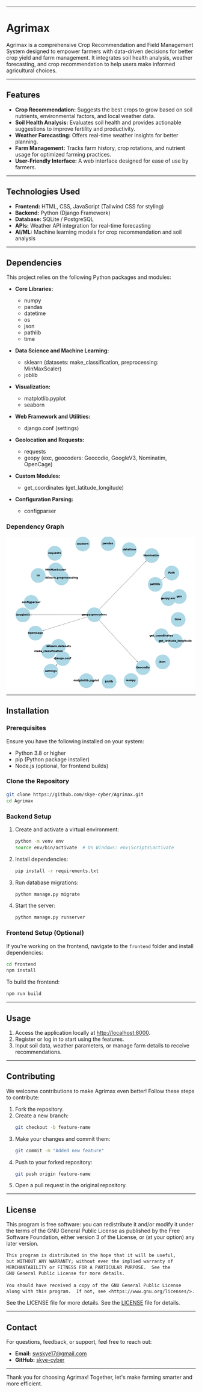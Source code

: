 
---

# Agrimax

Agrimax is a comprehensive Crop Recommendation and Field Management System designed to empower farmers with data-driven decisions for better crop yield and farm management. It integrates soil health analysis, weather forecasting, and crop recommendation to help users make informed agricultural choices.

---
## Features

- **Crop Recommendation:** Suggests the best crops to grow based on soil nutrients, environmental factors, and local weather data.
- **Soil Health Analysis:** Evaluates soil health and provides actionable suggestions to improve fertility and productivity.
- **Weather Forecasting:** Offers real-time weather insights for better planning.
- **Farm Management:** Tracks farm history, crop rotations, and nutrient usage for optimized farming practices.
- **User-Friendly Interface:** A web interface designed for ease of use by farmers.

---
## Technologies Used

- **Frontend:** HTML, CSS, JavaScript (Tailwind CSS for styling)
- **Backend:** Python (Django Framework)
- **Database:** SQLite / PostgreSQL
- **APIs:** Weather API integration for real-time forecasting
- **AI/ML:** Machine learning models for crop recommendation and soil analysis

---
## Dependencies

This project relies on the following Python packages and modules:

- **Core Libraries:**
  - numpy
  - pandas
  - datetime
  - os
  - json
  - pathlib
  - time

- **Data Science and Machine Learning:**
  - sklearn (datasets: make_classification, preprocessing: MinMaxScaler)
  - joblib

- **Visualization:**
  - matplotlib.pyplot
  - seaborn

- **Web Framework and Utilities:**
  - django.conf (settings)

- **Geolocation and Requests:**
  - requests
  - geopy (exc, geocoders: Geocodio, GoogleV3, Nominatim, OpenCage)

- **Custom Modules:**
  - get_coordinates (get_latitude_longitude)

- **Configuration Parsing:**
  - configparser

### Dependency Graph
![dependency-graph](dep_graph.png)

---
## Installation

### Prerequisites
Ensure you have the following installed on your system:
- Python 3.8 or higher
- pip (Python package installer)
- Node.js (optional, for frontend builds)

### Clone the Repository
```bash
git clone https://github.com/skye-cyber/Agrimax.git
cd Agrimax
```

### Backend Setup
1. Create and activate a virtual environment:
   ```bash
   python -m venv env
   source env/bin/activate  # On Windows: env\Scripts\activate
   ```

2. Install dependencies:
   ```bash
   pip install -r requirements.txt
   ```

3. Run database migrations:
   ```bash
   python manage.py migrate
   ```

4. Start the server:
   ```bash
   python manage.py runserver
   ```

### Frontend Setup (Optional)
If you're working on the frontend, navigate to the `frontend` folder and install dependencies:
```bash
cd frontend
npm install
```

To build the frontend:
```bash
npm run build
```

---
## Usage
1. Access the application locally at [http://localhost:8000](http://localhost:8000).
2. Register or log in to start using the features.
3. Input soil data, weather parameters, or manage farm details to receive recommendations.

---
## Contributing
We welcome contributions to make Agrimax even better! Follow these steps to contribute:
1. Fork the repository.
2. Create a new branch:
   ```bash
   git checkout -b feature-name
   ```
3. Make your changes and commit them:
   ```bash
   git commit -m "Added new feature"
   ```
4. Push to your forked repository:
   ```bash
   git push origin feature-name
   ```
5. Open a pull request in the original repository.

---
## License
This program is free software: you can redistribute it and/or modify
    it under the terms of the GNU General Public License as published by
    the Free Software Foundation, either version 3 of the License, or
    (at your option) any later version.

    This program is distributed in the hope that it will be useful,
    but WITHOUT ANY WARRANTY; without even the implied warranty of
    MERCHANTABILITY or FITNESS FOR A PARTICULAR PURPOSE.  See the
    GNU General Public License for more details.

    You should have received a copy of the GNU General Public License
    along with this program.  If not, see <https://www.gnu.org/licenses/>.
    
  See the LICENSE file for more details. See the [LICENSE](LICENSE) file for details.

---
## Contact
For questions, feedback, or support, feel free to reach out:
- **Email:** [swskye17@gmail.com](mailto:swskye17@gmail.com)
- **GitHub:** [skye-cyber](https://github.com/skye-cyber)

---

Thank you for choosing Agrimax! Together, let's make farming smarter and more efficient.
